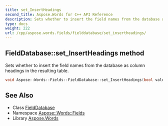 ```yaml
---
title: set_InsertHeadings
second_title: Aspose.Words for C++ API Reference
description: Sets whether to insert the field names from the database as column headings in the resulting table.
type: docs
weight: 222
url: /cpp/aspose.words.fields/fielddatabase/set_insertheadings/
---
```

## FieldDatabase::set_InsertHeadings method


Sets whether to insert the field names from the database as column headings in the resulting table.

```cpp
void Aspose::Words::Fields::FieldDatabase::set_InsertHeadings(bool value)
```

## See Also

* Class [FieldDatabase](../)
* Namespace [Aspose::Words::Fields](../../)
* Library [Aspose.Words](../../../)

